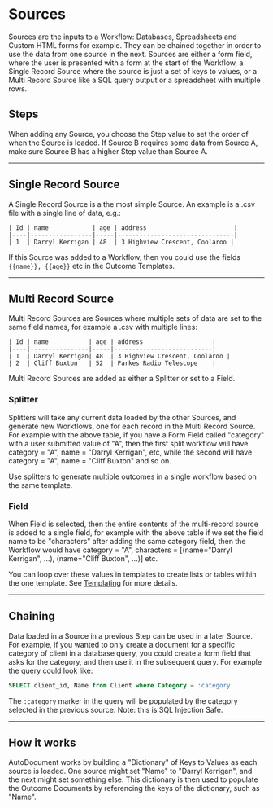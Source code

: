 # Sources

Sources are the inputs to a Workflow: Databases, Spreadsheets and Custom HTML forms for example. They can be chained together in order to use the data from one source in the next. Sources are either a form field, where the user is presented with a form at the start of the Workflow, a Single Record Source where the source is just a set of keys to values, or a Multi Record Source like a SQL query output or a spreadsheet with multiple rows.

## Steps

When adding any Source, you choose the Step value to set the order of when the Source is loaded. If Source B requires some data from Source A, make sure Source B has a higher Step value than Source A.

---

## Single Record Source

A Single Record Source is a the most simple Source. An example is a .csv file with a single line of data, e.g.:

```
| Id | name            | age | address                        |
|----|-----------------|-----|--------------------------------|
| 1  | Darryl Kerrigan | 48  | 3 Highview Crescent, Coolaroo |
```

If this Source was added to a Workflow, then you could use the fields `{{name}}, {{age}}` etc in the Outcome Templates.

---

## Multi Record Source

Multi Record Sources are Sources where multiple sets of data are set to the same field names, for example a .csv with multiple lines:

```
| Id | name           | age | address                   |
|----|----------------|-----|---------------------------|
| 1  | Darryl Kerrigan| 48  | 3 Highview Crescent, Coolaroo |
| 2  | Cliff Buxton   | 52  | Parkes Radio Telescope    |
```

Multi Record Sources are added as either a Splitter or set to a Field.

### Splitter

Splitters will take any current data loaded by the other Sources, and generate new Workflows, one for each record in the Multi Record Source. For example with the above table, if you have a Form Field called "category" with a user submitted value of "A", then the first split workflow will have category = "A", name = "Darryl Kerrigan", etc, while the second will have category = "A", name = "Cliff Buxton" and so on.

Use splitters to generate multiple outcomes in a single workflow based on the same template.

### Field

When Field is selected, then the entire contents of the multi-record source is added to a single field, for example with the above table if we set the field name to be "characters" after adding the same category field, then the Workflow would have category = "A", characters = [(name="Darryl Kerrigan", ...), (name="Cliff Buxton", ...)] etc.

You can loop over these values in templates to create lists or tables within the one template. See [Templating](url_for('top.templating')) for more details.

---

## Chaining

Data loaded in a Source in a previous Step can be used in a later Source. For example, if you wanted to only create a document for a specific category of client in a database query, you could create a form field that asks for the category, and then use it in the subsequent query. For example the query could look like:

```sql
SELECT client_id, Name from Client where Category = :category
```

The `:category` marker in the query will be populated by the category selected in the previous source. Note: this is SQL Injection Safe.

---

## How it works

AutoDocument works by building a "Dictionary" of Keys to Values as each source is loaded. One source might set "Name" to "Darryl Kerrigan", and the next might set something else. This dictionary is then used to populate the Outcome Documents by referencing the keys of the dictionary, such as "Name".

